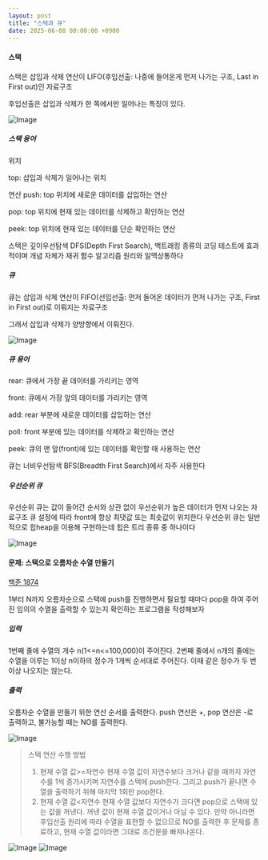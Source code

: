 ```yaml
---
layout: post
title: "스택과 큐"
date: 2025-06-08 00:00:00 +0900
---
```


#### 스택
스택은 삽입과 삭제 연산이 LIFO(후입선출: 나중에 들어온게 먼저 나가는 구조, Last in First out)인 자료구조 

후입선출은 삽입과 삭제가 한 쪽에서만 일어나는 특징이 있다. 

![Image](https://github.com/user-attachments/assets/015de99a-3c47-473b-be18-19097128c573)

##### 스택 용어 
위치

top: 삽입과 삭제가 일어나는 위치 

연산
push: top 위치에 새로운 데이터를 삽입하는 연산

pop: top 위치에 현재 있는 데이터를 삭제하고 확인하는 연산

peek: top 위치에 현재 있는 데이터를 단순 확인하는 연산 


스택은 깊이우선탐색 DFS(Depth First Search), 백트래킹 종류의 코딩 테스트에 효과적이며 개념 자체가 재귀 함수 알고리즘 원리와 일맥상통하다

##### 큐 
큐는 삽입과 삭제 연산이 FIFO(선입선출: 먼저 들어온 데이터가 먼저 나가는 구조, First in First out)로 이뤄지는 자료구조

그래서 삽입과 삭제가 양방향에서 이뤄진다.

![Image](https://github.com/user-attachments/assets/7e1e90a7-d82f-4cac-944d-7295d6b80e88)

##### 큐 용어
rear: 큐에서 가장 끝 데이터를 가리키는 영역

front: 큐에서 가장 앞의 데이터를 가리키는 영역

add: rear 부분에 새로운 데이터를 삽입하는 연산

poll: front 부분에 있는 데이터를 삭제하고 확인하는 연산

peek: 큐의 맨 앞(front)에 있는 데이터를 확인할 때 사용하는 연산 


큐는 너비우선탐색 BFS(Breadth First Search)에서 자주 사용한다 

#####  우선순위 큐 
우선순위 큐는 값이 들어간 순서와 상관 없이 우선순위가 높은 데이터가 먼저 나오는 자료구조 
큐 설정에 따라 front에 항상 최댓값 또는 최솟값이 위치한다 
우선순위 큐는 일반적으로 힙heap을 이용해 구현하는데 힙은 트리 종류 중 하나이다

![Image](https://github.com/user-attachments/assets/1449e5b7-c64f-4ce6-9d3d-036f04ac72a6)


#### 문제: 스택으로 오름차순 수열 만들기 
[백준 1874](https://www.acmicpc.net/problem/1874)


1부터 N까지 오름차순으로 스택에 push를 진행하면서 필요할 때마다 pop을 하여 주어진 임의의 수열을 출력할 수 있는지 확인하는 프로그램을 작성해보자 

##### 입력
1번째 줄에 수열의 개수 n(1<=n<=100,000)이 주어진다. 2번째 줄에서 n개의 줄에는 수열을 이루는 1이상 n이하의 정수가 1개씩 순서대로 주어진다. 이때 같은 정수가 두 번 이상 나오지는 않는다.

##### 출력
오름차순 수열을 만들기 위한 연산 순서를 출력한다. push 연산은 +, pop 연산은 -로 출력하고, 불가능할 때는 NO를 출력한다. 

![Image](https://github.com/user-attachments/assets/52fb630b-ab15-4819-9744-364a32add76f)

>스택 연산 수행 방법
>
>1. 현재 수열 값>=자연수
>   현재 수열 값이 자연수보다 크거나 같을 때까지 자연수를 1씩 증가시키며 자연수를 스택에 push한다. 그리고 push가 끝나면 수열을 출력하기 위해 마지막 1회만 pop한다.
>2. 현재 수열 값<자연수
>   현재 수열 값보다 자연수가 크다면 pop으로 스택에 있는 값을 꺼낸다. 꺼낸 값이 현재 수열 값이거나 아닐 수 있다.
>   만약 아니라면 후입선출 원리에 따라 수열을 표현할 수 없으므로 NO를 출력한 후 문제를 종료하고, 현재 수열 값이라면 그대로 조건문을 빠져나온다. 


![Image](https://github.com/user-attachments/assets/8c44eb0c-07dc-4480-958c-90d7e5a1f4a2)
![Image](https://github.com/user-attachments/assets/c2cac59c-5907-4a97-a9b5-c25083cb0e2e)








